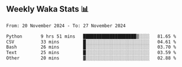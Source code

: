 ## Weekly Waka Stats 📊
<!--START_SECTION:waka-->

```txt
From: 20 November 2024 - To: 27 November 2024

Python       9 hrs 51 mins   ████████████████████▒░░░░   81.65 %
CSV          33 mins         █░░░░░░░░░░░░░░░░░░░░░░░░   04.61 %
Bash         26 mins         █░░░░░░░░░░░░░░░░░░░░░░░░   03.70 %
Text         25 mins         █░░░░░░░░░░░░░░░░░░░░░░░░   03.59 %
Other        20 mins         ▓░░░░░░░░░░░░░░░░░░░░░░░░   02.88 %
```

<!--END_SECTION:waka-->

<!--

Here are some ideas to get you started:

- 🔭 I’m currently working on (way to add branches committed on)
- 🌱 I’m currently learning Web Frameworks and Machine Learning! (Lisp, JS (react & angular), Python, and __)
- 💬 Ask me about ...
- 📫 How to reach me: 
- 😄 Pronouns: He/Him/His
- ⚡ Fun fact: ...

that-recsys-lab
-->
